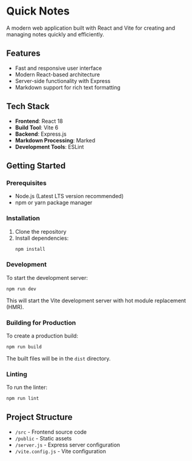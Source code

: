 # Quick Notes

A modern web application built with React and Vite for creating and managing notes quickly and efficiently.

## Features

- Fast and responsive user interface
- Modern React-based architecture
- Server-side functionality with Express
- Markdown support for rich text formatting

## Tech Stack

- **Frontend**: React 18
- **Build Tool**: Vite 6
- **Backend**: Express.js
- **Markdown Processing**: Marked
- **Development Tools**: ESLint

## Getting Started

### Prerequisites

- Node.js (Latest LTS version recommended)
- npm or yarn package manager

### Installation

1. Clone the repository
2. Install dependencies:
   ```bash
   npm install
   ```

### Development

To start the development server:

```bash
npm run dev
```

This will start the Vite development server with hot module replacement (HMR).

### Building for Production

To create a production build:

```bash
npm run build
```

The built files will be in the `dist` directory.

### Linting

To run the linter:

```bash
npm run lint
```

## Project Structure

- `/src` - Frontend source code
- `/public` - Static assets
- `/server.js` - Express server configuration
- `/vite.config.js` - Vite configuration
